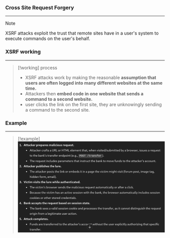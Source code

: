 ### Cross Site Request Forgery
---
>[!note]
>XSRF attacks exploit the trust that remote sites have in a user's system to execute commands on the user's behalf.


### XSRF working 
---
>[!working] process
>- XSRF attacks work by making the reasonable **assumption that users are often logged into many different websites at the same time.**
>- Attackers then **embed code in one website that sends a command to a second website.**
>- user clicks the link on the first site, they are unknowingly sending a command to the second site.


### Example 
---
>[!example]
>![Pasted image 20251002090449.png](../../images/Pasted%20image%2020251002090449.png)

